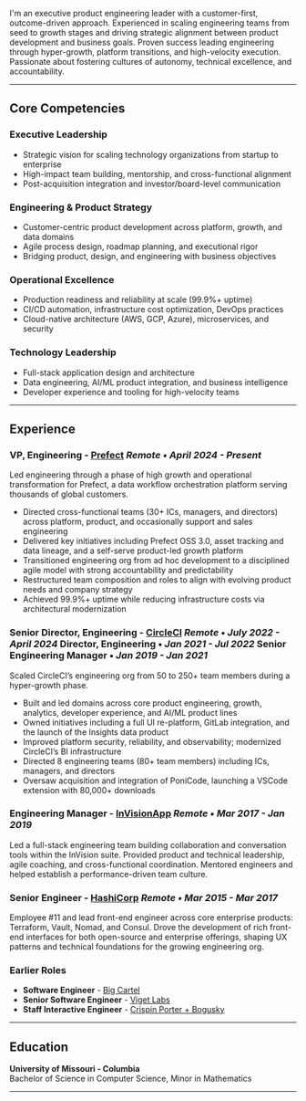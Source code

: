 I'm an executive product engineering leader with a customer-first, outcome-driven approach. Experienced in scaling engineering teams from seed to growth stages and driving strategic alignment between product development and business goals. Proven success leading engineering through hyper-growth, platform transitions, and high-velocity execution. Passionate about fostering cultures of autonomy, technical excellence, and accountability.

---

## Core Competencies

### Executive Leadership

- Strategic vision for scaling technology organizations from startup to enterprise
- High-impact team building, mentorship, and cross-functional alignment
- Post-acquisition integration and investor/board-level communication

### Engineering & Product Strategy

- Customer-centric product development across platform, growth, and data domains
- Agile process design, roadmap planning, and executional rigor
- Bridging product, design, and engineering with business objectives

### Operational Excellence

- Production readiness and reliability at scale (99.9%+ uptime)
- CI/CD automation, infrastructure cost optimization, DevOps practices
- Cloud-native architecture (AWS, GCP, Azure), microservices, and security

### Technology Leadership

- Full-stack application design and architecture
- Data engineering, AI/ML product integration, and business intelligence
- Developer experience and tooling for high-velocity teams

<hr/>

## Experience

### VP, Engineering - [Prefect](https://www.prefect.io) <time>_Remote • April 2024 - Present_</time>

Led engineering through a phase of high growth and operational transformation for Prefect, a data workflow orchestration platform serving thousands of global customers.

- Directed cross-functional teams (30+ ICs, managers, and directors) across platform, product, and occasionally support and sales engineering
- Delivered key initiatives including Prefect OSS 3.0, asset tracking and data lineage, and a self-serve product-led growth platform
- Transitioned engineering org from ad hoc development to a disciplined agile model with strong accountability and predictability
- Restructured team composition and roles to align with evolving product needs and company strategy
- Achieved 99.9%+ uptime while reducing infrastructure costs via architectural modernization

### Senior Director, Engineering - [CircleCI](https://www.circleci.com) <time>_Remote • July 2022 - April 2024_</time> <time>**Director, Engineering** • _Jan 2021 - Jul 2022_</time> <time>**Senior Engineering Manager** • _Jan 2019 - Jan 2021_</time>

Scaled CircleCI’s engineering org from 50 to 250+ team members during a hyper-growth phase.

- Built and led domains across core product engineering, growth, analytics, developer experience, and AI/ML product lines
- Owned initiatives including a full UI re-platform, GitLab integration, and the launch of the Insights data product
- Improved platform security, reliability, and observability; modernized CircleCI’s BI infrastructure
- Directed 8 engineering teams (80+ team members) including ICs, managers, and directors
- Oversaw acquisition and integration of PoniCode, launching a VSCode extension with 80,000+ downloads

### Engineering Manager - [InVisionApp](https://www.invisionapp.com) <time>_Remote • Mar 2017 - Jan 2019_</time>

Led a full-stack engineering team building collaboration and conversation tools within the InVision suite. Provided product and technical leadership, agile coaching, and cross-functional coordination. Mentored engineers and helped establish a performance-driven team culture.

### Senior Engineer - [HashiCorp](https://www.hashicorp.com) <time>_Remote • Mar 2015 - Mar 2017_</time>

Employee #11 and lead front-end engineer across core enterprise products: Terraform, Vault, Nomad, and Consul. Drove the development of rich front-end interfaces for both open-source and enterprise offerings, shaping UX patterns and technical foundations for the growing engineering org.

### Earlier Roles

- **Software Engineer** - [Big Cartel](https://www.bigcartel.com)
- **Senior Software Engineer** - [Viget Labs](https://www.viget.com)
- **Staff Interactive Engineer** - [Crispin Porter + Bogusky](https://www.crispin.com/)

<hr/>

## Education

**University of Missouri - Columbia**  
Bachelor of Science in Computer Science, Minor in Mathematics

<hr/>
